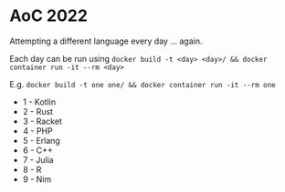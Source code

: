 # AoC 2022

Attempting a different language every day ... again.

Each day can be run using
```docker build -t <day> <day>/ && docker container run -it --rm <day>```

E.g. ```docker build -t one one/ && docker container run -it --rm one```

* 1 - Kotlin
* 2 - Rust
* 3 - Racket
* 4 - PHP
* 5 - Erlang
* 6 - C++
* 7 - Julia
* 8 - R
* 9 - Nim
